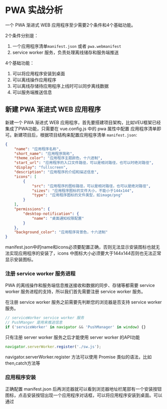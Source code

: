 # PWA 实战分析

一个  PWA 渐进式 WEB 应用程序至少需要2个条件和4个基础功能。

2个条件分别是：
1. 一个应用程序清单`manifest.json` 或者 `pwa.webmanifest`
2. service worker 服务，负责处理离线储存和服务端推送

4个基础功能：
1. 可以将应用程序安装到桌面
2. 可以离线操作应用程序
3. 可以离线存储待应用程序上线时可以同步离线数据
4. 可以服务端推送信息

## 新建 PWA 渐进式 WEB 应用程序

新建一个 PWA 渐进式 WEB 应用程序，首先要搭建项目架构，比如VEU框架已经集成了PWA功能，只需要在 vue.config.js 中的 pwa 属性中配置 应用程序清单即可。新建项目后，根据项目结构来配置应用程序清单 `manifest.json`:
```json
{
    "name": "应用程序名称",
    "short_name": "应用程序简称",
    "theme_color": "应用程序主题颜色，十六进制",
    "start_url": "应用程序的入口文件路径，可以是相对路径，也可以时绝对路径",
    "display": "fullscreen",
    "description": "应用程序的介绍和描述信息",
    "icons": [
        {
            "src": "应用程序的图标路径，可以是相对路径，也可以是绝对路径",
            "sizes": "应用程序图标的文件大小，不能小于144x144",
            "type": "应用程序图标的文件类型，如image/png"
        }
    ],
    "permissions": {
        "desktop-notification": {
            "name": "桌面通知权限配置"
        }
    },
    "background_color": "应用程序背景色，十六进制"
}
```
manifest.json中的name和icons必须要配置正确，否则无法显示安装图标也就无法实现应用程序的安装了，icons 中图标大小必须要大于144x144否则也无法正常显示安装图标。

### 注册 service worker 服务进程

PWA 的离线操作和服务端信息推送接收和数据的同步、存储等都需要 service worker 服务进程的支持，所以我们首先需要注册 service worker 服务。

在注册 service worker 服务之前需要先判断您的浏览器是否支持 service worker 服务。

```js
// serviceWorker service worker 服务
// PushManger 是用来推送信息
if ('serviceWorker' in navigator && 'PushManager' in window) {}
```
只有注册 server worker 服务之后才能使用 server worker 的API功能
```js
navigator.serverWorker.register('./sw.js');
```
navigator.serverWorker.register 方法可以使用 Promise 类似的语法，比如then,catch方法等

### 应用程序安装

正确配置 manifest.json 后再浏览器就可以看到浏览器地址栏尾部有一个安装按钮图标，点击安装按钮出现一个应用程序对话框，可以将应用程序安装到桌面。可以通过